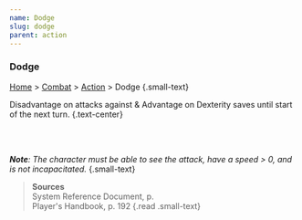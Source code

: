 ```yaml
---
name: Dodge
slug: dodge
parent: action
---
```

### Dodge
[Home](dm-operations-center) > [Combat](combat) > [Action](action) > Dodge {.small-text}

Disadvantage on attacks against & Advantage on Dexterity saves until start of the next turn. {.text-center}

<br/>
<br/>

***Note**: The character must be able to see the attack, have a speed > 0, and is not incapacitated.* {.small-text}

> **Sources** <br/>
> System Reference Document, p. <br/>
> Player's Handbook, p. 192
{.read .small-text}